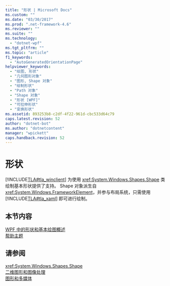 ```yaml
---
title: "形状 | Microsoft Docs"
ms.custom: ""
ms.date: "03/30/2017"
ms.prod: ".net-framework-4.6"
ms.reviewer: ""
ms.suite: ""
ms.technology: 
  - "dotnet-wpf"
ms.tgt_pltfrm: ""
ms.topic: "article"
f1_keywords: 
  - "AutoGeneratedOrientationPage"
helpviewer_keywords: 
  - "绘图, 形状"
  - "几何图形对象"
  - "图形, Shape 对象"
  - "绘制形状"
  - "Path 对象"
  - "Shape 对象"
  - "形状 [WPF]"
  - "可拉伸形状"
  - "变换形状"
ms.assetid: 893253b8-c2df-4f22-961d-cbc533d64c79
caps.latest.revision: 52
author: "dotnet-bot"
ms.author: "dotnetcontent"
manager: "wpickett"
caps.handback.revision: 52
---
```

# 形状
[!INCLUDE[TLA#tla_winclient](../../../../includes/tlasharptla-winclient-md.md)] 为使用 <xref:System.Windows.Shapes.Shape> 类绘制基本形状提供了支持。  Shape 对象派生自 <xref:System.Windows.FrameworkElement>，并参与布局系统，只需使用[!INCLUDE[TLA#tla_xaml](../../../../includes/tlasharptla-xaml-md.md)] 即可进行绘制。  
  
## 本节内容  
 [WPF 中的形状和基本绘图概述](../../../../docs/framework/wpf/graphics-multimedia/shapes-and-basic-drawing-in-wpf-overview.md)  
 [帮助主题](../../../../docs/framework/wpf/graphics-multimedia/shapes-how-to-topics.md)  
  
## 请参阅  
 <xref:System.Windows.Shapes.Shape>   
 [二维图形和图像处理](../../../../docs/framework/wpf/advanced/optimizing-performance-2d-graphics-and-imaging.md)   
 [图形和多媒体](../../../../docs/framework/wpf/graphics-multimedia/index.md)